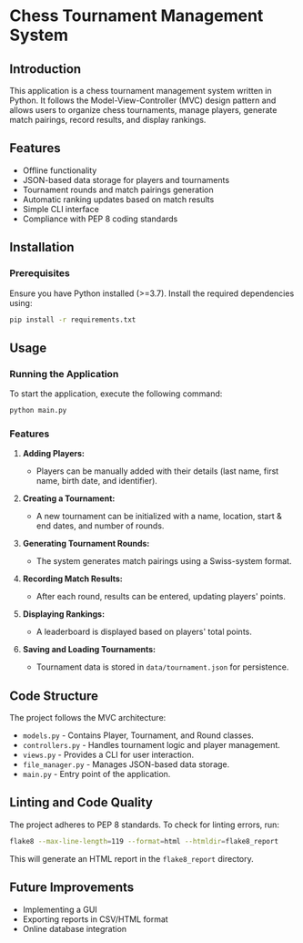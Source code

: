 # Chess Tournament Management System

## Introduction
This application is a chess tournament management system written in Python. It follows the Model-View-Controller (MVC) design pattern and allows users to organize chess tournaments, manage players, generate match pairings, record results, and display rankings.

## Features
- Offline functionality
- JSON-based data storage for players and tournaments
- Tournament rounds and match pairings generation
- Automatic ranking updates based on match results
- Simple CLI interface
- Compliance with PEP 8 coding standards

## Installation
### Prerequisites
Ensure you have Python installed (>=3.7). Install the required dependencies using:

```sh
pip install -r requirements.txt
```

## Usage
### Running the Application
To start the application, execute the following command:

```sh
python main.py
```

### Features
1. **Adding Players:**
   - Players can be manually added with their details (last name, first name, birth date, and identifier).

2. **Creating a Tournament:**
   - A new tournament can be initialized with a name, location, start & end dates, and number of rounds.

3. **Generating Tournament Rounds:**
   - The system generates match pairings using a Swiss-system format.

4. **Recording Match Results:**
   - After each round, results can be entered, updating players' points.

5. **Displaying Rankings:**
   - A leaderboard is displayed based on players' total points.

6. **Saving and Loading Tournaments:**
   - Tournament data is stored in `data/tournament.json` for persistence.

## Code Structure
The project follows the MVC architecture:
- `models.py` - Contains Player, Tournament, and Round classes.
- `controllers.py` - Handles tournament logic and player management.
- `views.py` - Provides a CLI for user interaction.
- `file_manager.py` - Manages JSON-based data storage.
- `main.py` - Entry point of the application.

## Linting and Code Quality
The project adheres to PEP 8 standards. To check for linting errors, run:

```sh
flake8 --max-line-length=119 --format=html --htmldir=flake8_report
```

This will generate an HTML report in the `flake8_report` directory.

## Future Improvements
- Implementing a GUI
- Exporting reports in CSV/HTML format
- Online database integration

